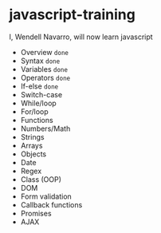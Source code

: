# javascript-training
I, Wendell Navarro, will now learn javascript


- Overview `done`
- Syntax  `done`
- Variables  `done`
- Operators `done`
- If-else `done`
- Switch-case
- While/loop
- For/loop
- Functions
- Numbers/Math
- Strings
- Arrays
- Objects
- Date
- Regex
- Class (OOP)
- DOM
- Form validation
- Callback functions
- Promises
- AJAX
